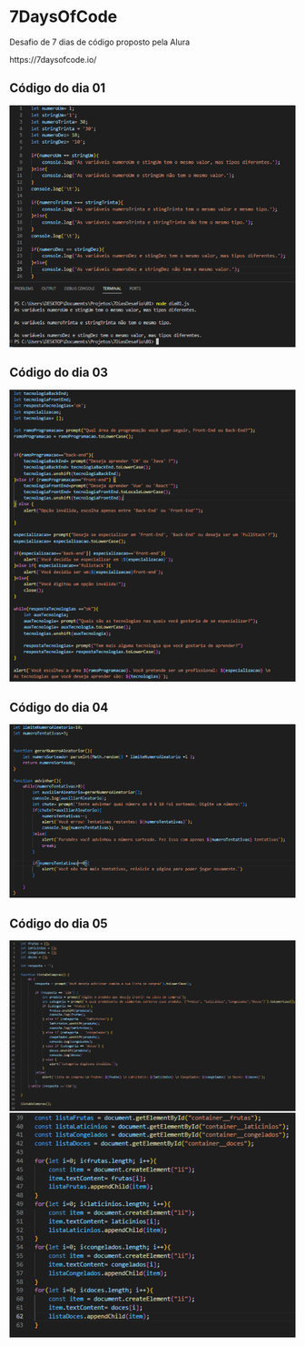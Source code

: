# 7DaysOfCode
<p> Desafio de 7 dias de código proposto pela Alura</p>
https://7daysofcode.io/
<br>

## Código do dia 01

![primeiroDia](https://github.com/tuliusalves/7DaysOfCode/blob/main/screens/Dia%2001.PNG)

## Código do dia 03

![terceiroDia](https://github.com/tuliusalves/7DaysOfCode/blob/main/screens/Dia03.PNG)

## Código do dia 04

![quartoDia](https://github.com/tuliusalves/7DaysOfCode/blob/main/screens/Dia04.PNG)

## Código do dia 05
![quintoDia_parteA](https://github.com/tuliusalves/7DaysOfCode/blob/main/screens/dia05_A.PNG)
![quintoDia_parteB](https://github.com/tuliusalves/7DaysOfCode/blob/main/screens/dia05_B.PNG)
